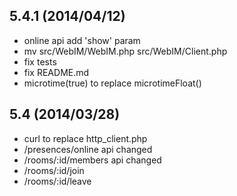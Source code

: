
5.4.1 (2014/04/12)
--------------------
* online api add 'show' param
* mv src/WebIM/WebIM.php src/WebIM/Client.php
* fix tests
* fix README.md
* microtime(true) to replace microtimeFloat()


5.4 (2014/03/28)
-------------------

* curl to replace http_client.php 
* /presences/online api changed
* /rooms/:id/members api changed
* /rooms/:id/join 
* /rooms/:id/leave


